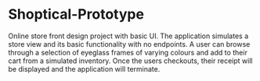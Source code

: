 # Shoptical-Prototype
Online store front design project with basic UI. 
The application simulates a store view and its basic functionality with no endpoints.
A user can browse through a selection of eyeglass frames of varying colours and add to their cart from a simulated inventory. Once the users checkouts, their receipt will be displayed and the application will terminate.
